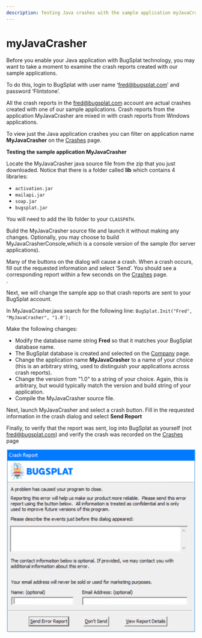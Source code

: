 ```yaml
---
description: Testing Java crashes with the sample application myJavaCrasher
---
```


# myJavaCrasher

Before you enable your Java application with BugSplat technology, you may want to take a moment to examine the crash reports created with our sample applications.

To do this, login to BugSplat with user name ‘fred@bugsplat.com’ and password ‘Flintstone’.

All the crash reports in the fred@bugsplat.com account are actual crashes created with one of our sample applications. Crash reports from the application MyJavaCrasher are mixed in with crash reports from Windows applications.

To view just the Java application crashes you can filter on application name **MyJavaCrasher** on the [Crashes](https://app.bugsplat.com/v2/allcrash) page.

**Testing the sample application MyJavaCrasher**

Locate the MyJavaCrasher java source file from the zip that you just downloaded. Notice that there is a folder called **lib** which contains 4 libraries:

* `activation.jar`
* `mailapi.jar`
* `soap.jar`
* `bugsplat.jar`

You will need to add the lib folder to your `CLASSPATH`.

Build the MyJavaCrasher source file and launch it without making any changes. Optionally, you may choose to build MyJavaCrasherConsole,which is a console version of the sample \(for server applications\).

Many of the buttons on the dialog will cause a crash. When a crash occurs, fill out the requested information and select ‘Send’. You should see a corresponding report within a few seconds on the [Crashes](https://app.bugsplat.com/v2/allcrash) page.  
.

Next, we will change the sample app so that crash reports are sent to your BugSplat account.

In MyJavaCrasher.java search for the following line: `BugSplat.Init("Fred", "MyJavaCrasher", "1.0″);`

Make the following changes:

* Modify the database name string **Fred** so that it matches your BugSplat database name.
* The BugSplat database is created and selected on the [Company](https://app.bugsplat.com/v2/company) page.
* Change the application name **MyJavaCrasher** to a name of your choice \(this is an arbitrary string, used to distinguish your applications across crash reports\).
* Change the version from "1.0" to a string of your choice. Again, this is arbitrary, but would typically match the version and build string of your application.
* Compile the MyJavaCrasher source file.

Next, launch MyJavaCrasher and select a crash button. Fill in the requested information in the crash dialog and select **Send Report**

Finally, to verify that the report was sent, log into BugSplat as yourself \(not fred@bugsplat.com\) and verify the crash was recorded on the [Crashes](https://app.bugsplat.com/v2/allcrash) page

![BugSplat Crash Dialog](../../../.gitbook/assets/bugsplat-crash-dialog.png)

